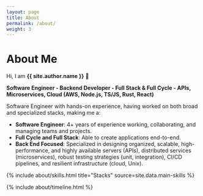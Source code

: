 ```yaml
---
layout: page
title: About
permalink: /about/
weight: 3
---
```


# About Me

Hi, I am **{{ site.author.name }}** :wave:

**Software Engineer - Backend Developer - Full Stack & Full Cycle - APIs, Microservices, Cloud (AWS, Node.js, TS/JS, Rust, React)**

Software Engineer with hands-on experience, having worked on both broad and specialized stacks, making me a:

- **Software Engineer**: 4+ years of experience working, collaborating, and managing teams and projects.
- **Full Cycle and Full Stack**: Able to create applications end-to-end.
- **Back End Focused**: Specialized in designing organized, scalable, high-performance, and highly available servers (APIs), distributed services (microservices), robust testing strategies (unit, integration), CI/CD pipelines, and resilient infrastructure (cloud, Unix).

{% include about/skills.html title="Stacks" source=site.data.main-skills %}

<!-- {% include about/skills.html title="DevOps Skills" source=site.data.devops-skills %} {% include about/skills.html title="Other Skills" source=site.data.other-skills %} -->

{% include about/timeline.html %}
